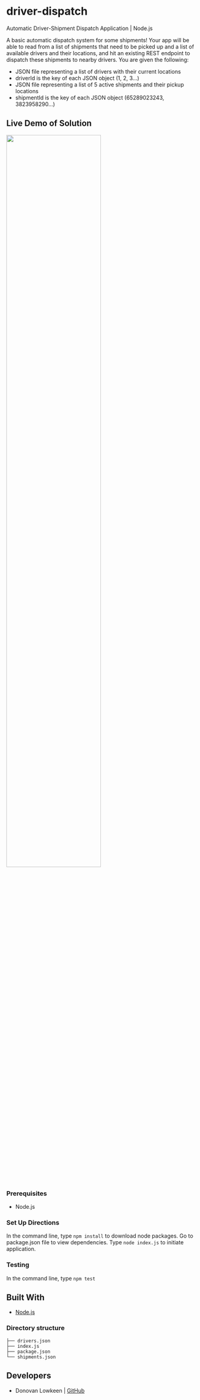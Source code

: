 # driver-dispatch
Automatic Driver-Shipment Dispatch Application | Node.js

A basic automatic dispatch system for some shipments! Your app will be able to read from a list of shipments that need to be picked up and a list of available drivers and their locations, and hit an existing REST endpoint to dispatch these shipments to nearby drivers.
You are given the following:
- JSON file representing a list of drivers with their current locations
- driverId is the key of each JSON object (1, 2, 3...)
- JSON file representing a list of 5 active shipments and their pickup locations
- shipmentId is the key of each JSON object (65289023243, 3823958290...)

## Live Demo of Solution
<img src="https://github.com/dlowkeen/driver-dispatch/assets/out.gif" width="70%" height="70%">


### Prerequisites

* Node.js

### Set Up Directions
In the command line, type `npm install` to download node packages. Go to package.json file to view dependencies.
Type `node index.js` to initiate application.

### Testing
In the command line, type `npm test`

## Built With

* [Node.js](https://nodejs.org/en/) 

### Directory structure
```
├── drivers.json
├── index.js
├── package.json              
└── shipments.json              
```

## Developers
- Donovan Lowkeen | [GitHub](https://github.com/dlowkeen)

